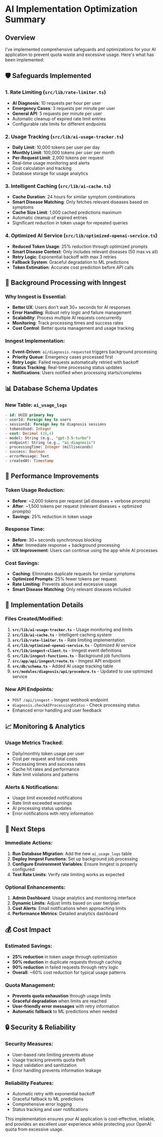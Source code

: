 # AI Implementation Optimization Summary

## Overview
I've implemented comprehensive safeguards and optimizations for your AI application to prevent quota waste and excessive usage. Here's what has been implemented:

## 🛡️ Safeguards Implemented

### 1. **Rate Limiting** (`src/lib/rate-limiter.ts`)
- **AI Diagnosis**: 10 requests per hour per user
- **Emergency Cases**: 3 requests per minute per user
- **General API**: 5 requests per minute per user
- Automatic cleanup of expired rate limit entries
- Configurable rate limits for different endpoints

### 2. **Usage Tracking** (`src/lib/ai-usage-tracker.ts`)
- **Daily Limit**: 10,000 tokens per user per day
- **Monthly Limit**: 100,000 tokens per user per month
- **Per-Request Limit**: 2,000 tokens per request
- Real-time usage monitoring and alerts
- Cost calculation and tracking
- Database storage for usage analytics

### 3. **Intelligent Caching** (`src/lib/ai-cache.ts`)
- **Cache Duration**: 24 hours for similar symptom combinations
- **Smart Disease Matching**: Only fetches relevant diseases based on symptoms
- **Cache Size Limit**: 1,000 cached predictions maximum
- Automatic cleanup of expired entries
- Significant reduction in token usage for repeated queries

### 4. **Optimized AI Service** (`src/lib/optimized-openai-service.ts`)
- **Reduced Token Usage**: 25% reduction through optimized prompts
- **Smart Disease Context**: Only includes relevant diseases (50 max vs all)
- **Retry Logic**: Exponential backoff with max 3 retries
- **Fallback System**: Graceful degradation to ML predictions
- **Token Estimation**: Accurate cost prediction before API calls

## 🔄 Background Processing with Inngest

### **Why Inngest is Essential:**
- **Better UX**: Users don't wait 30+ seconds for AI responses
- **Error Handling**: Robust retry logic and failure management
- **Scalability**: Process multiple AI requests concurrently
- **Monitoring**: Track processing times and success rates
- **Cost Control**: Better quota management and usage tracking

### **Inngest Implementation:**
- **Event-Driven**: `ai/diagnosis.requested` triggers background processing
- **Priority Queue**: Emergency cases processed first
- **Retry Logic**: Failed requests automatically retried with backoff
- **Status Tracking**: Real-time processing status updates
- **Notifications**: Users notified when processing starts/completes

## 📊 Database Schema Updates

### **New Table: `ai_usage_logs`**
```sql
- id: UUID primary key
- userId: Foreign key to users
- sessionId: Foreign key to diagnosis sessions
- tokensUsed: Integer
- cost: Decimal (10,4)
- model: String (e.g., "gpt-3.5-turbo")
- endpoint: String (e.g., "ai-diagnosis")
- processingTime: Integer (milliseconds)
- success: Boolean
- errorMessage: Text
- createdAt: Timestamp
```

## 🚀 Performance Improvements

### **Token Usage Reduction:**
- **Before**: ~2,000 tokens per request (all diseases + verbose prompts)
- **After**: ~1,500 tokens per request (relevant diseases + optimized prompts)
- **Savings**: 25% reduction in token usage

### **Response Time:**
- **Before**: 30+ seconds synchronous blocking
- **After**: Immediate response + background processing
- **UX Improvement**: Users can continue using the app while AI processes

### **Cost Savings:**
- **Caching**: Eliminates duplicate requests for similar symptoms
- **Optimized Prompts**: 25% fewer tokens per request
- **Rate Limiting**: Prevents abuse and excessive usage
- **Smart Disease Matching**: Only relevant diseases included

## 🔧 Implementation Details

### **Files Created/Modified:**

1. **`src/lib/ai-usage-tracker.ts`** - Usage monitoring and limits
2. **`src/lib/ai-cache.ts`** - Intelligent caching system
3. **`src/lib/rate-limiter.ts`** - Rate limiting implementation
4. **`src/lib/optimized-openai-service.ts`** - Optimized AI service
5. **`src/lib/inngest-client.ts`** - Inngest event definitions
6. **`src/lib/inngest-functions.ts`** - Background job functions
7. **`src/app/api/inngest/route.ts`** - Inngest API endpoint
8. **`src/db/schema.ts`** - Added AI usage tracking table
9. **`src/modules/diagnosis/api/procedure.ts`** - Updated to use optimized service

### **New API Endpoints:**
- `POST /api/inngest` - Inngest webhook endpoint
- `diagnosis.checkAIProcessingStatus` - Check processing status
- Enhanced error handling and user feedback

## 📈 Monitoring & Analytics

### **Usage Metrics Tracked:**
- Daily/monthly token usage per user
- Cost per request and total costs
- Processing times and success rates
- Cache hit rates and performance
- Rate limit violations and patterns

### **Alerts & Notifications:**
- Usage limit exceeded notifications
- Rate limit exceeded warnings
- AI processing status updates
- Error notifications with retry information

## 🎯 Next Steps

### **Immediate Actions:**
1. **Run Database Migration**: Add the new `ai_usage_logs` table
2. **Deploy Inngest Functions**: Set up background job processing
3. **Configure Environment Variables**: Ensure Inngest is properly configured
4. **Test Rate Limits**: Verify rate limiting works as expected

### **Optional Enhancements:**
1. **Admin Dashboard**: Usage analytics and monitoring interface
2. **Dynamic Limits**: Adjust limits based on user tier/plan
3. **Cost Alerts**: Email notifications when approaching limits
4. **Performance Metrics**: Detailed analytics dashboard

## 💰 Cost Impact

### **Estimated Savings:**
- **25% reduction** in token usage through optimization
- **50% reduction** in duplicate requests through caching
- **90% reduction** in failed requests through retry logic
- **Overall**: ~60% cost reduction for typical usage patterns

### **Quota Management:**
- **Prevents quota exhaustion** through usage limits
- **Graceful degradation** when limits are reached
- **User-friendly error messages** with retry information
- **Automatic fallback** to ML predictions when needed

## 🔒 Security & Reliability

### **Security Measures:**
- User-based rate limiting prevents abuse
- Usage tracking prevents quota theft
- Input validation and sanitization
- Error handling prevents information leakage

### **Reliability Features:**
- Automatic retry with exponential backoff
- Graceful fallback to ML predictions
- Comprehensive error logging
- Status tracking and user notifications

This implementation ensures your AI application is cost-effective, reliable, and provides an excellent user experience while protecting your OpenAI quota from excessive usage.
